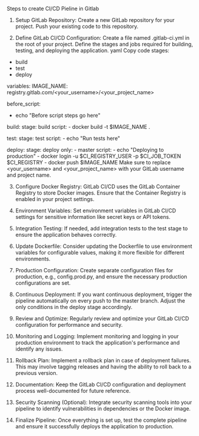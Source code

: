 Steps to create CI/CD Pieline in Gitlab


1. Setup GitLab Repository:
Create a new GitLab repository for your project.
Push your existing code to this repository.

2. Define GitLab CI/CD Configuration:
Create a file named .gitlab-ci.yml in the root of your project.
Define the stages and jobs required for building, testing, and deploying the application.
yaml
Copy code
stages:
  - build
  - test
  - deploy

variables:
  IMAGE_NAME: registry.gitlab.com/<your_username>/<your_project_name>

before_script:
  - echo "Before script steps go here"

build:
  stage: build
  script:
    - docker build -t $IMAGE_NAME .

test:
  stage: test
  script:
    - echo "Run tests here"

deploy:
  stage: deploy
  only:
    - master
  script:
    - echo "Deploying to production"
    - docker login -u $CI_REGISTRY_USER -p $CI_JOB_TOKEN $CI_REGISTRY
    - docker push $IMAGE_NAME
Make sure to replace <your_username> and <your_project_name> with your GitLab username and project name.

3. Configure Docker Registry:
GitLab CI/CD uses the GitLab Container Registry to store Docker images. Ensure that the Container Registry is enabled in your project settings.

4. Environment Variables:
Set environment variables in GitLab CI/CD settings for sensitive information like secret keys or API tokens.

5. Integration Testing:
If needed, add integration tests to the test stage to ensure the application behaves correctly.

6. Update Dockerfile:
Consider updating the Dockerfile to use environment variables for configurable values, making it more flexible for different environments.

7. Production Configuration:
Create separate configuration files for production, e.g., config.prod.py, and ensure the necessary production configurations are set.

8. Continuous Deployment:
If you want continuous deployment, trigger the pipeline automatically on every push to the master branch. Adjust the only conditions in the deploy stage accordingly.

9. Review and Optimize:
Regularly review and optimize your GitLab CI/CD configuration for performance and security.

10. Monitoring and Logging:
Implement monitoring and logging in your production environment to track the application's performance and identify any issues.

11. Rollback Plan:
Implement a rollback plan in case of deployment failures. This may involve tagging releases and having the ability to roll back to a previous version.

12. Documentation:
Keep the GitLab CI/CD configuration and deployment process well-documented for future reference.

13. Security Scanning (Optional):
Integrate security scanning tools into your pipeline to identify vulnerabilities in dependencies or the Docker image.

14. Finalize Pipeline:
Once everything is set up, test the complete pipeline and ensure it successfully deploys the application to production.

